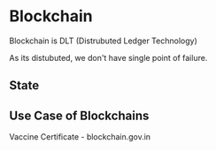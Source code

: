 # Blockchain

Blockchain is DLT (Distrubuted Ledger Technology)

As its distubuted, we don't have single point of failure.

## State

## Use Case of Blockchains

Vaccine Certificate - blockchain.gov.in



